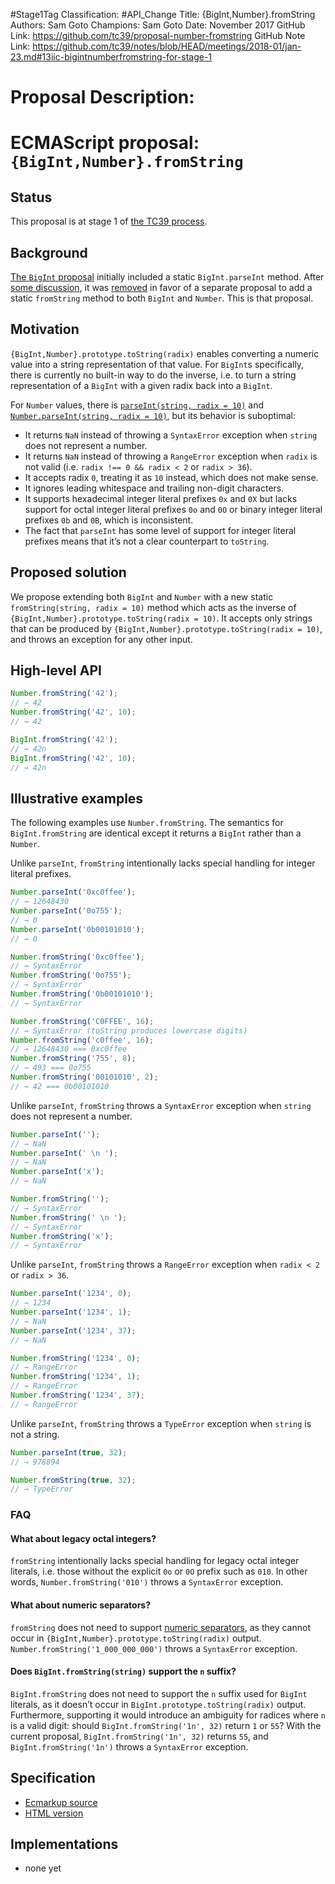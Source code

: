 #Stage1Tag
Classification: #API_Change
Title: {BigInt,Number}.fromString
Authors: Sam Goto
Champions: Sam Goto
Date: November 2017
GitHub Link: https://github.com/tc39/proposal-number-fromstring
GitHub Note Link: https://github.com/tc39/notes/blob/HEAD/meetings/2018-01/jan-23.md#13iic-bigintnumberfromstring-for-stage-1

# Proposal Description:
# ECMAScript proposal: `{BigInt,Number}.fromString`

## Status

This proposal is at stage 1 of [the TC39 process](https://tc39.github.io/process-document/).

## Background

[The `BigInt` proposal](https://github.com/tc39/proposal-bigint) initially included a static `BigInt.parseInt` method. After [some discussion](https://github.com/tc39/proposal-bigint/issues/86), it was [removed](https://github.com/tc39/proposal-bigint/commit/30b5594c30bdf7973323d61504017933673df283) in favor of a separate proposal to add a static `fromString` method to both `BigInt` and `Number`. This is that proposal.

## Motivation

`{BigInt,Number}.prototype.toString(radix)` enables converting a numeric value into a string representation of that value. For `BigInt`s specifically, there is currently no built-in way to do the inverse, i.e. to turn a string representation of a `BigInt` with a given radix back into a `BigInt`.

For `Number` values, there is [`parseInt(string, radix = 10)`](https://tc39.github.io/ecma262/#sec-parseint-string-radix) and [`Number.parseInt(string, radix = 10)`](https://tc39.github.io/ecma262/#sec-number.parseint), but its behavior is suboptimal:

- It returns `NaN` instead of throwing a `SyntaxError` exception when `string` does not represent a number.
- It returns `NaN` instead of throwing a `RangeError` exception when `radix` is not valid (i.e. `radix !== 0 && radix < 2` or `radix > 36`).
- It accepts radix `0`, treating it as `10` instead, which does not make sense.
- It ignores leading whitespace and trailing non-digit characters.
- It supports hexadecimal integer literal prefixes `0x` and `0X` but lacks support for octal integer literal prefixes `0o` and `0O` or binary integer literal prefixes `0b` and `0B`, which is inconsistent.
- The fact that `parseInt` has some level of support for integer literal prefixes means that it’s not a clear counterpart to `toString`.

## Proposed solution

We propose extending both `BigInt` and `Number` with a new static `fromString(string, radix = 10)` method which acts as the inverse of `{BigInt,Number}.prototype.toString(radix = 10)`. It accepts only strings that can be produced by `{BigInt,Number}.prototype.toString(radix = 10)`, and throws an exception for any other input.

## High-level API

```js
Number.fromString('42');
// → 42
Number.fromString('42', 10);
// → 42

BigInt.fromString('42');
// → 42n
BigInt.fromString('42', 10);
// → 42n
```

## Illustrative examples

The following examples use `Number.fromString`. The semantics for `BigInt.fromString` are identical except it returns a `BigInt` rather than a `Number`.

Unlike `parseInt`, `fromString` intentionally lacks special handling for integer literal prefixes.

```js
Number.parseInt('0xc0ffee');
// → 12648430
Number.parseInt('0o755');
// → 0
Number.parseInt('0b00101010');
// → 0

Number.fromString('0xc0ffee');
// → SyntaxError
Number.fromString('0o755');
// → SyntaxError
Number.fromString('0b00101010');
// → SyntaxError

Number.fromString('C0FFEE', 16);
// → SyntaxError (toString produces lowercase digits)
Number.fromString('c0ffee', 16);
// → 12648430 === 0xc0ffee
Number.fromString('755', 8);
// → 493 === 0o755
Number.fromString('00101010', 2);
// → 42 === 0b00101010
```

Unlike `parseInt`, `fromString` throws a `SyntaxError` exception when `string` does not represent a number.

```js
Number.parseInt('');
// → NaN
Number.parseInt(' \n ');
// → NaN
Number.parseInt('x');
// → NaN

Number.fromString('');
// → SyntaxError
Number.fromString(' \n ');
// → SyntaxError
Number.fromString('x');
// → SyntaxError
```

Unlike `parseInt`, `fromString` throws a `RangeError` exception when `radix < 2` or `radix > 36`.

```js
Number.parseInt('1234', 0);
// → 1234
Number.parseInt('1234', 1);
// → NaN
Number.parseInt('1234', 37);
// → NaN

Number.fromString('1234', 0);
// → RangeError
Number.fromString('1234', 1);
// → RangeError
Number.fromString('1234', 37);
// → RangeError
```

Unlike `parseInt`, `fromString` throws a `TypeError` exception when `string` is not a string.

```js
Number.parseInt(true, 32);
// → 978894

Number.fromString(true, 32);
// → TypeError
```

### FAQ

#### What about legacy octal integers?

`fromString` intentionally lacks special handling for legacy octal integer literals, i.e. those without the explicit `0o` or `0O` prefix such as `010`. In other words, `Number.fromString('010')` throws a `SyntaxError` exception.

#### What about numeric separators?

`fromString` does not need to support [numeric separators](https://github.com/tc39/proposal-numeric-separator), as they cannot occur in `{BigInt,Number}.prototype.toString(radix)` output. `Number.fromString('1_000_000_000')` throws a `SyntaxError` exception.

#### Does `BigInt.fromString(string)` support the `n` suffix?

`BigInt.fromString` does not need to support the `n` suffix used for `BigInt` literals, as it doesn’t occur in `BigInt.prototype.toString(radix)` output. Furthermore, supporting it would introduce an ambiguity for radices where `n` is a valid digit: should `BigInt.fromString('1n', 32)` return `1` or `55`? With the current proposal, `BigInt.fromString('1n', 32)` returns `55`, and `BigInt.fromString('1n')` throws a `SyntaxError` exception.

## Specification

* [Ecmarkup source](https://github.com/mathiasbynens/proposal-number-fromstring/blob/master/spec.html)
* [HTML version](https://mathiasbynens.github.io/proposal-number-fromstring/)

## Implementations

* none yet
